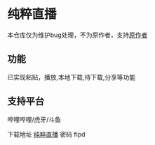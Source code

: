 # 纯粹直播

本仓库仅为维护bug处理，不为原作者，支持[原作者](https://github.com/Jackiu1997/pure_live "pure_live")

## 功能

已实现粘贴，播放,本地下载,待下载,分享等功能

## 支持平台

哔哩哔哩/虎牙/斗鱼

下载地址 [纯粹直播](https://wwvr.lanzouw.com/iC0qQ14xrqob)
密码 fipd
